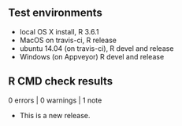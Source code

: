 ## Test environments
* local OS X install, R 3.6.1
* MacOS on travis-ci, R release
* ubuntu 14.04 (on travis-ci), R devel and release
* Windows (on Appveyor) R devel and release

## R CMD check results

0 errors | 0 warnings | 1 note

* This is a new release.
